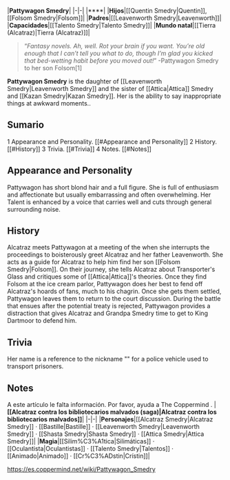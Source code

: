 |**Pattywagon Smedry**|
|-|-|
|****|
|**Hijos**|[[Quentin Smedry\|Quentin]], [[Folsom Smedry\|Folsom]]|
|**Padres**|[[Leavenworth Smedry\|Leavenworth]]|
|**Capacidades**|[[Talento Smedry\|Talento Smedry]]|
|**Mundo natal**|[[Tierra (Alcatraz)\|Tierra (Alcatraz)]]|

>“*Fantasy novels. Ah, well. Rot your brain if you want. You’re old enough that I can’t tell you what to do, though I’m glad you kicked that bed-wetting habit before you moved out!*”
\-Pattywagon Smedry to her son Folsom[1]


**Pattywagon Smedry** is the daughter of [[Leavenworth Smedry\|Leavenworth Smedry]] and the sister of [[Attica\|Attica]] Smedry and [[Kazan Smedry\|Kazan Smedry]]. Her  is the ability to say inappropriate things at awkward moments..

## Sumario

1 Appearance and Personality. [[#Appearance and Personality]] 
2 History. [[#History]] 
3 Trivia. [[#Trivia]] 
4 Notes. [[#Notes]] 


## Appearance and Personality
Pattywagon has short blond hair and a full figure. She is full of enthusiasm and affectionate but usually embarrassing and often overwhelming. Her Talent is enhanced by a voice that carries well and cuts through general surrounding noise.

## History
Alcatraz meets Pattywagon at a meeting of the  when she interrupts the proceedings to boisterously greet Alcatraz and her father Leavenworth. She acts as a guide for Alcatraz to help him find her son [[Folsom Smedry\|Folsom]]. On their journey, she tells Alcatraz about Transporter's Glass and critiques some of [[Attica\|Attica]]'s theories.
Once they find Folsom at the ice cream parlor, Pattywagon does her best to fend off Alcatraz's hoards of fans, much to his chagrin. Once she gets them settled, Pattywagon leaves them to return to the court discussion.
During the battle that ensues after the potential treaty is rejected, Pattywagon provides a distraction that gives Alcatraz and Grandpa Smedry time to get to King Dartmoor to defend him.

## Trivia
Her name is a reference to the nickname "" for a police vehicle used to transport prisoners.
## Notes

A este artículo le falta información. Por favor, ayuda a The Coppermind .
|**[[Alcatraz contra los bibliotecarios malvados (saga)\|Alcatraz contra los bibliotecarios malvados]]**|
|-|-|
|**Personajes**|[[Alcatraz Smedry\|Alcatraz Smedry]] · [[Bastille\|Bastille]] · [[Leavenworth Smedry\|Leavenworth Smedry]] · [[Shasta Smedry\|Shasta Smedry]] · [[Attica Smedry\|Attica Smedry]]|
|**Magia**|[[Silim%C3%A1tica\|Silimáticas]] · [[Oculantista\|Oculantistas]] · [[Talento Smedry\|Talentos]] · [[Animado\|Animado]] · [[Cr%C3%ADstin\|Crístin]]|



https://es.coppermind.net/wiki/Pattywagon_Smedry